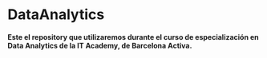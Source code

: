 # DataAnalytics

#### Este el repository que utilizaremos durante el curso de especialización en Data Analytics de la IT Academy, de Barcelona Activa.
